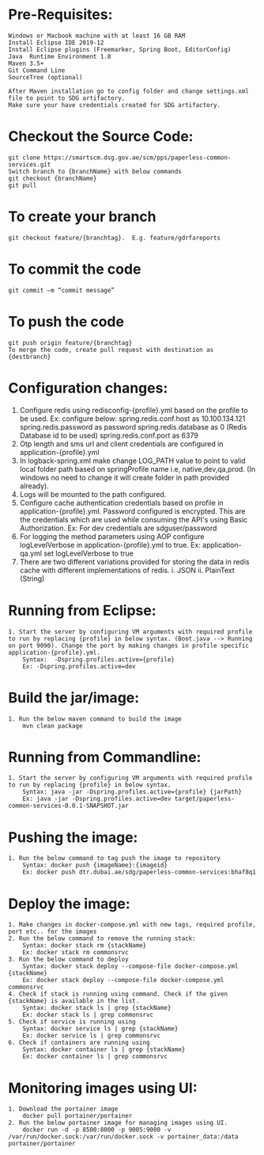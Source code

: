 # Pre-Requisites:
	Windows or Macbook machine with at least 16 GB RAM
	Install Eclipse IDE 2019‑12
	Install Eclipse plugins (Freemarker, Spring Boot, EditorConfig)
	Java  Runtime Environment 1.8
	Maven 3.5+
	Git Command Line
	SourceTree (optional)
	
	After Maven installation go to config folder and change settings.xml file to point to SDG artifactory.
	Make sure your have credentials created for SDG artifactory.

# Checkout the Source Code:
	git clone https://smartscm.dsg.gov.ae/scm/pps/paperless-common-services.git
	Switch branch to {branchName} with below commands
	git checkout {branchName}
	git pull
# To create your branch
	git checkout feature/{branchtag}.  E.g. feature/gdrfareports
# To commit the code
	git commit –m “commit message”
# To push the code
	git push origin feature/{branchtag}
    To merge the code, create pull request with destination as {destbranch}
    
# Configuration changes:
1. Configure redis using redisconfig-{profile}.yml based on the profile to be used.
	Ex: configure below:
		spring.redis.conf.host as 10.100.134.121
		spring.redis.password as password
		spring.redis.database as 0 (Redis Database id to be used)
		spring.redis.conf.port as 6379
2. Otp length and sms url and client credentials are configured in application-{profile}.yml
3. In logback-spring.xml make change LOG_PATH value to point to valid local folder path based on springProfile name i.e, native,dev,qa,prod. (In windows no need to change it will create folder in path provided already).
4. Logs will be mounted to the path configured.
5. Configure cache authentication credentials based on profile in application-{profile}.yml. Password configured is encrypted. This are the credentials which are used while consuming the API's using Basic Authorization. 
	Ex: For dev credentials are sdguser/password
6. For logging the method parameters using AOP configure logLevelVerbose in application-{profile}.yml to true.
	Ex: application-qa.yml set logLevelVerbose to true
7. There are two different variations provided for storing the data in redis cache with different implementations of redis.
	i.  JSON
	ii. PlainText (String)
	

# Running from Eclipse:
	1. Start the server by configuring VM arguments with required profile to run by replacing {profile} in below syntax. (Boot.java --> Running on port 9090). Change the port by making changes in profile specific application-{profile}.yml.
		Syntax:  -Dspring.profiles.active={profile}
		Ex: -Dspring.profiles.active=dev
	


# Build the jar/image:
	1. Run the below maven command to build the image
		mvn clean package

# Running from Commandline:
	1. Start the server by configuring VM arguments with required profile to run by replacing {profile} in below syntax.
		Syntax: java -jar -Dspring.profiles.active={profile} {jarPath}
		Ex: java -jar -Dspring.profiles.active=dev target/paperless-common-services-0.0.1-SNAPSHOT.jar

# Pushing the image:
	1. Run the below command to tag push the image to repository
		Syntax: docker push {imageName}:{imageid}
		Ex: docker push dtr.dubai.ae/sdg/paperless-common-services:bhaf8q1
	
# Deploy the image:
	1. Make changes in docker-compose.yml with new tags, required profile, port etc.. for the images
	2. Run the below command to remove the running stack:
		Syntax: docker stack rm {stackName}
		Ex: docker stack rm commonsrvc
	3. Run the below command to deploy
		Syntax: docker stack deploy --compose-file docker-compose.yml {stackName}
		Ex: docker stack deploy --compose-file docker-compose.yml commonsrvc
	4. Check if stack is running using command. Check if the given {stackName} is available in the list.
		Syntax: docker stack ls | grep {stackName}
		Ex: docker stack ls | grep commonsrvc
	5. Check if service is running using
		Syntax: docker service ls | grep {stackName}
		Ex: docker service ls | grep commonsrvc
	6. Check if containers are running using
		Syntax: docker container ls | grep {stackName}
		Ex: docker container ls | grep commonsrvc
	
# Monitoring images using UI:
	1. Download the portainer image
		docker pull portainer/portainer
	2. Run the below portainer image for managing images using UI.
		docker run -d -p 8500:8000 -p 9005:9000 -v /var/run/docker.sock:/var/run/docker.sock -v portainer_data:/data  	portainer/portainer
